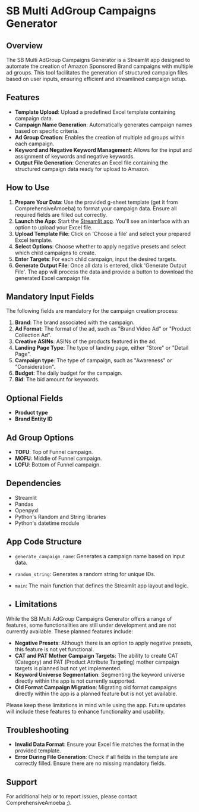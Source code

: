 # SB Multi AdGroup Campaigns Generator

## Overview
The SB Multi AdGroup Campaigns Generator is a Streamlit app designed to automate the creation of Amazon Sponsored Brand campaigns with multiple ad groups. This tool facilitates the generation of structured campaign files based on user inputs, ensuring efficient and streamlined campaign setup.

## Features
- **Template Upload**: Upload a predefined Excel template containing campaign data.
- **Campaign Name Generation**: Automatically generates campaign names based on specific criteria.
- **Ad Group Creation**: Enables the creation of multiple ad groups within each campaign.
- **Keyword and Negative Keyword Management**: Allows for the input and assignment of keywords and negative keywords.
- **Output File Generation**: Generates an Excel file containing the structured campaign data ready for upload to Amazon.

## How to Use
1. **Prepare Your Data**: Use the provided g-sheet template (get it from ComprehensiveAmoeba) to format your campaign data. Ensure all required fields are filled out correctly.
2. **Launch the App**: Start the [Streamlit app](https://campaigncreationapp.streamlit.app/). You'll see an interface with an option to upload your Excel file.
3. **Upload Template File**: Click on 'Choose a file' and select your prepared Excel template.
4. **Select Options**: Choose whether to apply negative presets and select which child campaigns to create.
5. **Enter Targets**: For each child campaign, input the desired targets.
6. **Generate Output File**: Once all data is entered, click 'Generate Output File'. The app will process the data and provide a button to download the generated Excel campaign file.

## Mandatory Input Fields
The following fields are mandatory for the campaign creation process:
1. **Brand**: The brand associated with the campaign.
2. **Ad Format**: The format of the ad, such as "Brand Video Ad" or "Product Collection Ad".
3. **Creative ASINs**: ASINs of the products featured in the ad.
4. **Landing Page Type**: The type of landing page, either "Store" or "Detail Page".
5. **Campaign type**: The type of campaign, such as "Awareness" or "Consideration".
6. **Budget**: The daily budget for the campaign.
7. **Bid**: The bid amount for keywords.

## Optional Fields
- **Product type**
- **Brand Entity ID**

## Ad Group Options
- **TOFU**: Top of Funnel campaign.
- **MOFU**: Middle of Funnel campaign.
- **LOFU**: Bottom of Funnel campaign.

## Dependencies
- Streamlit
- Pandas
- Openpyxl
- Python's Random and String libraries
- Python's datetime module

## App Code Structure
- `generate_campaign_name`: Generates a campaign name based on input data.
- `random_string`: Generates a random string for unique IDs.
- `main`: The main function that defines the Streamlit app layout and logic.

- ## Limitations
While the SB Multi AdGroup Campaigns Generator offers a range of features, some functionalities are still under development and are not currently available. These planned features include:

- **Negative Presets**: Although there is an option to apply negative presets, this feature is not yet functional.
- **CAT and PAT Mother Campaign Targets**: The ability to create CAT (Category) and PAT (Product Attribute Targeting) mother campaign targets is planned but not yet implemented.
- **Keyword Universe Segmentation**: Segmenting the keyword universe directly within the app is not currently supported.
- **Old Format Campaign Migration**: Migrating old format campaigns directly within the app is a planned feature but is not yet available.

Please keep these limitations in mind while using the app. Future updates will include these features to enhance functionality and usability.


## Troubleshooting
- **Invalid Data Format**: Ensure your Excel file matches the format in the provided template.
- **Error During File Generation**: Check if all fields in the template are correctly filled. Ensure there are no missing mandatory fields.

## Support
For additional help or to report issues, please contact ComprehensiveAmoeba ;).
